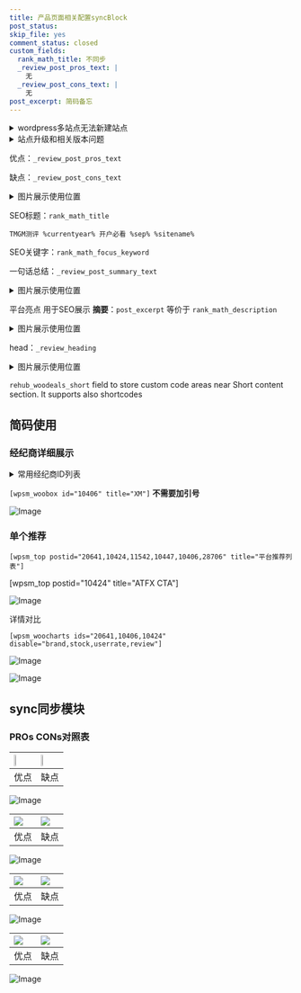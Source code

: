 ```yaml
---
title: 产品页面相关配置syncBlock
post_status: 
skip_file: yes
comment_status: closed
custom_fields:
  rank_math_title: 不同步
  _review_post_pros_text: |
    无
  _review_post_cons_text: |
    无
post_excerpt: 简码备忘
---
```

<details><summary>wordpress多站点无法新建站点</summary>

<li>和报错需要清理cookies一样的原因</li>
<li>wp-config.php里面<code>define( 'SUBDOMAIN_INSTALL', false );//子域名安装</code></li>
<li>新建子站点是用<code>define( 'SUBDOMAIN_INSTALL', true);//子域名安装</code> 完成以后，改成<code>false</code></li>
</details>

<details><summary>站点升级和相关版本问题</summary>

<p>wordpress：5.9.9
woocommerce：7.5.1
出现问题的地方：主题选项里面>><strong>Product layout >>compact style</strong></p>
<p>如何出现没有用过的字段 导致无法保存。先导出配置 然后进行修改，后面再次恢复即可。</p>
<p>出现部分字段无法显示时，需要返回默认布局后，对产品进行保存就好了。</p>
<p></p>
</details>

优点：`_review_post_pros_text`

缺点：`_review_post_cons_text`

<details><summary>图片展示使用位置</summary>

<img src="https://prod-files-secure.s3.us-west-2.amazonaws.com/39ed1227-6d7d-4570-be36-9ccd4a2c4241/f51d3d83-55d4-4bdf-9604-f37ec77ab556/Untitled.png?X-Amz-Algorithm=AWS4-HMAC-SHA256&X-Amz-Content-Sha256=UNSIGNED-PAYLOAD&X-Amz-Credential=ASIAZI2LB4663YTLBW2G%2F20250710%2Fus-west-2%2Fs3%2Faws4_request&X-Amz-Date=20250710T105527Z&X-Amz-Expires=3600&X-Amz-Security-Token=IQoJb3JpZ2luX2VjELL%2F%2F%2F%2F%2F%2F%2F%2F%2F%2FwEaCXVzLXdlc3QtMiJGMEQCIGxvvPrgCdvY4Cy1%2F0RUy5kyJvXJToz%2FN8uGsAeQi%2FT5AiBFDZgynRCdIDDXhdR9rmIqCR6f7%2Fj4lhGdZAih6ZMNUyqIBAi7%2F%2F%2F%2F%2F%2F%2F%2F%2F%2F8BEAAaDDYzNzQyMzE4MzgwNSIM%2BWUuCykwl317L%2B2PKtwDGHhAg2rjisTh6uSEJxP1lZ8V2iH%2BiIIhOOsIzxIheVN4%2Ft8oiorRzkLybdOElqdK2a644rniEUovi6tnfCkYuWRgFhXXT1s1IBYMEMlk%2FcKMGdIwBMWuGMiTIasSkxQxB0aaZOICdKsbyqMj88H3NzFaw76p0naifbpkALhbLyiaSAigy9DnyGjosXcBR9h8Yf7YshlOqknzTXgHGO%2Bd4x4phHodXU4pp9s6xuCTjOMPVu2Nhkz57lpkpdY4l5TF0NauCfg2rtAgn%2Bom9mY%2Fq46SpXB0nDbjmEZKWsE9sO%2BvVH9A32hh2D3DY8m4hBZRTNF4Q39PFwAWmQwfNF66x9CaNSa2UcQT0bCDZUp2UhaMShC5i5ETgGo8OWLPborsTgG%2FBYPvfljZz1oDvj2dnKiEsa2YEoHPGZkwHbsFRrwy35owUqEeh9jjig%2FrUizj2gnbyNlRQgJ8NdAV4yHKz%2Bs3hvXEEnOBFrNoIvUztnwh9l7YramkniqC4YS%2F5%2BxdflZY%2FtYTjUWJ0r94OCMEx9rKe8BmPfnO4J7%2Fs4ThnkPFHAlD6Wi9fgXCHWiWZl2W7sAlHno24c%2FJ54%2Blh16woxLDx7%2FlIUJmIKlXXe9xP9encSCHJA35MivabHMw3o6%2BwwY6pgEJBNcwc88YPJoccGtR8hPrCXbWQePR6XdRBXuhEGT7oCx0v4Efz2qcwhEjt7yN47SAY67Yh1vzBc7I5V30xXRpaNUwcZK00FVHhSC1BtRbrfBAgGjymU32JAnY%2B0ESLGjVtGwJbHCdsZQa0B5ymJqdRKxcF17iuIYkADg4vRKXNFnkCYeyA0ybneC%2BUpoBukKNhNmR116M38DszC5Fe%2Bk1mOv1odxy&X-Amz-Signature=01a155f76c5301c0a7db36c067f5170a0e84cdd2cf801a2f77f63c11b425049f&X-Amz-SignedHeaders=host&x-amz-checksum-mode=ENABLED&x-id=GetObject" alt="Image">
</details>

SEO标题：`rank_math_title`

`TMGM测评 %currentyear% 开户必看 %sep% %sitename%`

SEO关键字：`rank_math_focus_keyword`

一句话总结：`_review_post_summary_text`

<details><summary>图片展示使用位置</summary>

<img src="https://prod-files-secure.s3.us-west-2.amazonaws.com/39ed1227-6d7d-4570-be36-9ccd4a2c4241/4b96a922-296c-4f4e-8630-d1c870cbce01/Untitled.png?X-Amz-Algorithm=AWS4-HMAC-SHA256&X-Amz-Content-Sha256=UNSIGNED-PAYLOAD&X-Amz-Credential=ASIAZI2LB466YBI6XCSO%2F20250710%2Fus-west-2%2Fs3%2Faws4_request&X-Amz-Date=20250710T105527Z&X-Amz-Expires=3600&X-Amz-Security-Token=IQoJb3JpZ2luX2VjELL%2F%2F%2F%2F%2F%2F%2F%2F%2F%2FwEaCXVzLXdlc3QtMiJHMEUCIH4AM%2Bbt8jmWTMso6QKP2KecHcEMmyUmeu1YLjftbAKhAiEAwBRhYiAgelmM6djjZoYonGhGl585dNDQAZBzYqwfxFIqiAQIu%2F%2F%2F%2F%2F%2F%2F%2F%2F%2F%2FARAAGgw2Mzc0MjMxODM4MDUiDLa9xR%2BPCdn%2FlNea1ircA4cda3eviWzj%2FYlLhENW0rPObn1b2oKFWeKkkfbMIAOuXIXqu5j57GGDDOYZZJ%2FoRx0eO%2Bi1UtYFRvcNYIUh5u7SoVoGNgr1o7kxs9aVv2lA2bFQHaS%2BwWgC5frptKIrC1r7HHXKtOmYKkR%2F8CbfjIXQ%2B4bc147Lr7yI3IoJBy9dc2dWD2s7w9ZZed504DqjQehORl4iHnKQKw%2BmcglVs1yKDRnyvQJ9Y3pNmNnCpLzgZF2eu1xcK7PMlAtQulyHZyb9ZW8rDPBtrbclWJScX7GOZJphABZk6wogDdoeVIjHkJcpHuULWyKdB6sA1XpwSxujjuGM%2BKkgIvVtFhBEcTeYcayikF196vrZQ6MMqP4XAJ3MsB8VKUVB2oIWMKZ0FDVxJWK3jiBISHQTI1Zs5amx70X0jhIp4g6DfECG2wekYis37BUATGW4Kqb1cOgl2uGRV%2FpdvCWs0OTQ%2B0OzcMdBtavwuFRv4A4S%2BVix%2BT5oRM0100qO5fwPwF1cILwJKOJVUeVzFo%2BhqzkBtJ%2BLo8z%2BE4DuYXc4lUUQ1qB8Lna6BGqOWgZ8Ol84weDxRAND%2BNcoAhNfa8iDR3jEzd2FzsbGn5WQlY5Nl7XcH0bmxsSe6CzypCxriUpBFgvLMJaPvsMGOqUBI%2B9fQozUmWHMqFSVsFlq0RIN1k48FVmzOqDw0wpMsY1v19qMN7JE5PKWQduJTI2oJs0vO9ISg7zgdlADJQk0%2FB8B5dtx2UZAPoygPjBwx5yga7oKVH7dHfEfIyDq6NTDzWj19BHfW5oPQBym%2FvJ1esPODvberySzN3%2BnRXfy9%2BmIU48dMzK6eUuVrBZR1bAo7XxoOO06XXyJ%2FJumL%2FnP7KogJj7v&X-Amz-Signature=c5ad06b77e52b4ac1679bcce91e0867017118b8e4563b8150fa67bb7de000da5&X-Amz-SignedHeaders=host&x-amz-checksum-mode=ENABLED&x-id=GetObject" alt="Image">
</details>

平台亮点 用于SEO展示 **摘要**：`post_excerpt`  等价于 `rank_math_description`

<details><summary>图片展示使用位置</summary>

<img src="https://prod-files-secure.s3.us-west-2.amazonaws.com/39ed1227-6d7d-4570-be36-9ccd4a2c4241/1ee11f63-b60a-4dfe-a7a7-d58ff23b5d88/Untitled.png?X-Amz-Algorithm=AWS4-HMAC-SHA256&X-Amz-Content-Sha256=UNSIGNED-PAYLOAD&X-Amz-Credential=ASIAZI2LB466RAZTMSH6%2F20250710%2Fus-west-2%2Fs3%2Faws4_request&X-Amz-Date=20250710T105527Z&X-Amz-Expires=3600&X-Amz-Security-Token=IQoJb3JpZ2luX2VjELL%2F%2F%2F%2F%2F%2F%2F%2F%2F%2FwEaCXVzLXdlc3QtMiJHMEUCIHjWIB7hcTDCV%2BBLMFZQqXb2NYZX2zUKYTpJGhMD8hScAiEA279v%2BlKFY4d49RdD402RRkQYjKC1klNXpY0JKIDcP5cqiAQIu%2F%2F%2F%2F%2F%2F%2F%2F%2F%2F%2FARAAGgw2Mzc0MjMxODM4MDUiDHvqMAvBs%2FNn2s0CvSrcA57sl8mwvZ%2B2CV3bMuYsyo6ajy4%2F9%2BWRhdipkZSMjFo6GahP%2F5PlOl2rU9unyXLxJw6drNhmKwbzhvZi610SBnV6Lswc5h7Kj9KkpnXopPbQkftmnTornaIr9Zliln3luu6JzFaz0th78PU7jJBZzH5oUokH1CRn4WtZUtKIIIVwoMKFmjX0ej7imZcNI3ElnSk87xomniSyzTZ2qrPZ7JuGCoBA%2FgyW7wV6SfFtCJztkjnQ2g1jvgB9KL5bsZpVXKMB456XF%2FgC%2F914I%2B%2FkXofADYDStdBtQ5MO3fp0O6mbdmTjFYKJBJoYdPnyph6%2Fl%2BVuluY49eE17kLzLBlYSDcfLV8Cjx9ERhlt4nImW4JcS9NsugleYE15xtc3M1aJDPJpnFSmtLCRndyRUbbvl%2Bhhvf3WUcLINDPGWyOjmlBAGMuPZOjTFMI%2FUYzYI2%2BXt6OyGyKxWjqLRTEqcOkHQFY5N4f082GfQeTQJOQZLvShudEh0ABoLrPIqSJvST6PeDcF9yieXc79BpaIKT3TqTTkAIi3aT%2B9rt3TrWMl3cnWxsqKmenEdJOmcM2oOQBwAr2qIc7XF%2F9Nj5XkEjhmVQYHIJY25lOrPQKsABqF6zt%2FKR59xeAR%2FvrEzavRMJOPvsMGOqUBZ5kiMd8LOiYV0BbteeeDUJJtp9YnMrWDfTvT0Nkr8INnL9smQfDGwfpwOFM3R2LOcyNPg38y1D3gpXoWU2NoQ24u5oGCS%2Fnymeos9c4iah8ewweWxEceaJRSIYx%2FejgmK%2BZKF%2FvdlNB9KXolZCGfCoMMFKC2Va9b4zagMfAoUyZReGb8GmFdRGrmGH6026glt0%2BCuv9w44iJ1GTPWfVuSVPJQAzh&X-Amz-Signature=1cf89472e31767ccb14264121d992d404ba7fe93b7fb325f9e0eb9ec1fa22775&X-Amz-SignedHeaders=host&x-amz-checksum-mode=ENABLED&x-id=GetObject" alt="Image">
<img src="https://prod-files-secure.s3.us-west-2.amazonaws.com/39ed1227-6d7d-4570-be36-9ccd4a2c4241/ad4118b5-78d8-4fbe-801e-3b29b5d99c01/Untitled.png?X-Amz-Algorithm=AWS4-HMAC-SHA256&X-Amz-Content-Sha256=UNSIGNED-PAYLOAD&X-Amz-Credential=ASIAZI2LB466RAZTMSH6%2F20250710%2Fus-west-2%2Fs3%2Faws4_request&X-Amz-Date=20250710T105527Z&X-Amz-Expires=3600&X-Amz-Security-Token=IQoJb3JpZ2luX2VjELL%2F%2F%2F%2F%2F%2F%2F%2F%2F%2FwEaCXVzLXdlc3QtMiJHMEUCIHjWIB7hcTDCV%2BBLMFZQqXb2NYZX2zUKYTpJGhMD8hScAiEA279v%2BlKFY4d49RdD402RRkQYjKC1klNXpY0JKIDcP5cqiAQIu%2F%2F%2F%2F%2F%2F%2F%2F%2F%2F%2FARAAGgw2Mzc0MjMxODM4MDUiDHvqMAvBs%2FNn2s0CvSrcA57sl8mwvZ%2B2CV3bMuYsyo6ajy4%2F9%2BWRhdipkZSMjFo6GahP%2F5PlOl2rU9unyXLxJw6drNhmKwbzhvZi610SBnV6Lswc5h7Kj9KkpnXopPbQkftmnTornaIr9Zliln3luu6JzFaz0th78PU7jJBZzH5oUokH1CRn4WtZUtKIIIVwoMKFmjX0ej7imZcNI3ElnSk87xomniSyzTZ2qrPZ7JuGCoBA%2FgyW7wV6SfFtCJztkjnQ2g1jvgB9KL5bsZpVXKMB456XF%2FgC%2F914I%2B%2FkXofADYDStdBtQ5MO3fp0O6mbdmTjFYKJBJoYdPnyph6%2Fl%2BVuluY49eE17kLzLBlYSDcfLV8Cjx9ERhlt4nImW4JcS9NsugleYE15xtc3M1aJDPJpnFSmtLCRndyRUbbvl%2Bhhvf3WUcLINDPGWyOjmlBAGMuPZOjTFMI%2FUYzYI2%2BXt6OyGyKxWjqLRTEqcOkHQFY5N4f082GfQeTQJOQZLvShudEh0ABoLrPIqSJvST6PeDcF9yieXc79BpaIKT3TqTTkAIi3aT%2B9rt3TrWMl3cnWxsqKmenEdJOmcM2oOQBwAr2qIc7XF%2F9Nj5XkEjhmVQYHIJY25lOrPQKsABqF6zt%2FKR59xeAR%2FvrEzavRMJOPvsMGOqUBZ5kiMd8LOiYV0BbteeeDUJJtp9YnMrWDfTvT0Nkr8INnL9smQfDGwfpwOFM3R2LOcyNPg38y1D3gpXoWU2NoQ24u5oGCS%2Fnymeos9c4iah8ewweWxEceaJRSIYx%2FejgmK%2BZKF%2FvdlNB9KXolZCGfCoMMFKC2Va9b4zagMfAoUyZReGb8GmFdRGrmGH6026glt0%2BCuv9w44iJ1GTPWfVuSVPJQAzh&X-Amz-Signature=21e094852abbe10dd438d88fc1607496ad36733c8fee832d31f7f5db03a91c87&X-Amz-SignedHeaders=host&x-amz-checksum-mode=ENABLED&x-id=GetObject" alt="Image">
<img src="https://prod-files-secure.s3.us-west-2.amazonaws.com/39ed1227-6d7d-4570-be36-9ccd4a2c4241/a38cf7c9-a79c-4b64-9e94-13589fe0758b/Untitled.png?X-Amz-Algorithm=AWS4-HMAC-SHA256&X-Amz-Content-Sha256=UNSIGNED-PAYLOAD&X-Amz-Credential=ASIAZI2LB466RAZTMSH6%2F20250710%2Fus-west-2%2Fs3%2Faws4_request&X-Amz-Date=20250710T105527Z&X-Amz-Expires=3600&X-Amz-Security-Token=IQoJb3JpZ2luX2VjELL%2F%2F%2F%2F%2F%2F%2F%2F%2F%2FwEaCXVzLXdlc3QtMiJHMEUCIHjWIB7hcTDCV%2BBLMFZQqXb2NYZX2zUKYTpJGhMD8hScAiEA279v%2BlKFY4d49RdD402RRkQYjKC1klNXpY0JKIDcP5cqiAQIu%2F%2F%2F%2F%2F%2F%2F%2F%2F%2F%2FARAAGgw2Mzc0MjMxODM4MDUiDHvqMAvBs%2FNn2s0CvSrcA57sl8mwvZ%2B2CV3bMuYsyo6ajy4%2F9%2BWRhdipkZSMjFo6GahP%2F5PlOl2rU9unyXLxJw6drNhmKwbzhvZi610SBnV6Lswc5h7Kj9KkpnXopPbQkftmnTornaIr9Zliln3luu6JzFaz0th78PU7jJBZzH5oUokH1CRn4WtZUtKIIIVwoMKFmjX0ej7imZcNI3ElnSk87xomniSyzTZ2qrPZ7JuGCoBA%2FgyW7wV6SfFtCJztkjnQ2g1jvgB9KL5bsZpVXKMB456XF%2FgC%2F914I%2B%2FkXofADYDStdBtQ5MO3fp0O6mbdmTjFYKJBJoYdPnyph6%2Fl%2BVuluY49eE17kLzLBlYSDcfLV8Cjx9ERhlt4nImW4JcS9NsugleYE15xtc3M1aJDPJpnFSmtLCRndyRUbbvl%2Bhhvf3WUcLINDPGWyOjmlBAGMuPZOjTFMI%2FUYzYI2%2BXt6OyGyKxWjqLRTEqcOkHQFY5N4f082GfQeTQJOQZLvShudEh0ABoLrPIqSJvST6PeDcF9yieXc79BpaIKT3TqTTkAIi3aT%2B9rt3TrWMl3cnWxsqKmenEdJOmcM2oOQBwAr2qIc7XF%2F9Nj5XkEjhmVQYHIJY25lOrPQKsABqF6zt%2FKR59xeAR%2FvrEzavRMJOPvsMGOqUBZ5kiMd8LOiYV0BbteeeDUJJtp9YnMrWDfTvT0Nkr8INnL9smQfDGwfpwOFM3R2LOcyNPg38y1D3gpXoWU2NoQ24u5oGCS%2Fnymeos9c4iah8ewweWxEceaJRSIYx%2FejgmK%2BZKF%2FvdlNB9KXolZCGfCoMMFKC2Va9b4zagMfAoUyZReGb8GmFdRGrmGH6026glt0%2BCuv9w44iJ1GTPWfVuSVPJQAzh&X-Amz-Signature=3aba724ce8aea00c64fde5f192ce2283a289efb805cfe1c8f9ba2e9d3f1c3a11&X-Amz-SignedHeaders=host&x-amz-checksum-mode=ENABLED&x-id=GetObject" alt="Image">
<img src="https://prod-files-secure.s3.us-west-2.amazonaws.com/39ed1227-6d7d-4570-be36-9ccd4a2c4241/7da6fc1e-d2ac-42ae-8c75-cb5749aa18f6/Untitled.png?X-Amz-Algorithm=AWS4-HMAC-SHA256&X-Amz-Content-Sha256=UNSIGNED-PAYLOAD&X-Amz-Credential=ASIAZI2LB466RAZTMSH6%2F20250710%2Fus-west-2%2Fs3%2Faws4_request&X-Amz-Date=20250710T105527Z&X-Amz-Expires=3600&X-Amz-Security-Token=IQoJb3JpZ2luX2VjELL%2F%2F%2F%2F%2F%2F%2F%2F%2F%2FwEaCXVzLXdlc3QtMiJHMEUCIHjWIB7hcTDCV%2BBLMFZQqXb2NYZX2zUKYTpJGhMD8hScAiEA279v%2BlKFY4d49RdD402RRkQYjKC1klNXpY0JKIDcP5cqiAQIu%2F%2F%2F%2F%2F%2F%2F%2F%2F%2F%2FARAAGgw2Mzc0MjMxODM4MDUiDHvqMAvBs%2FNn2s0CvSrcA57sl8mwvZ%2B2CV3bMuYsyo6ajy4%2F9%2BWRhdipkZSMjFo6GahP%2F5PlOl2rU9unyXLxJw6drNhmKwbzhvZi610SBnV6Lswc5h7Kj9KkpnXopPbQkftmnTornaIr9Zliln3luu6JzFaz0th78PU7jJBZzH5oUokH1CRn4WtZUtKIIIVwoMKFmjX0ej7imZcNI3ElnSk87xomniSyzTZ2qrPZ7JuGCoBA%2FgyW7wV6SfFtCJztkjnQ2g1jvgB9KL5bsZpVXKMB456XF%2FgC%2F914I%2B%2FkXofADYDStdBtQ5MO3fp0O6mbdmTjFYKJBJoYdPnyph6%2Fl%2BVuluY49eE17kLzLBlYSDcfLV8Cjx9ERhlt4nImW4JcS9NsugleYE15xtc3M1aJDPJpnFSmtLCRndyRUbbvl%2Bhhvf3WUcLINDPGWyOjmlBAGMuPZOjTFMI%2FUYzYI2%2BXt6OyGyKxWjqLRTEqcOkHQFY5N4f082GfQeTQJOQZLvShudEh0ABoLrPIqSJvST6PeDcF9yieXc79BpaIKT3TqTTkAIi3aT%2B9rt3TrWMl3cnWxsqKmenEdJOmcM2oOQBwAr2qIc7XF%2F9Nj5XkEjhmVQYHIJY25lOrPQKsABqF6zt%2FKR59xeAR%2FvrEzavRMJOPvsMGOqUBZ5kiMd8LOiYV0BbteeeDUJJtp9YnMrWDfTvT0Nkr8INnL9smQfDGwfpwOFM3R2LOcyNPg38y1D3gpXoWU2NoQ24u5oGCS%2Fnymeos9c4iah8ewweWxEceaJRSIYx%2FejgmK%2BZKF%2FvdlNB9KXolZCGfCoMMFKC2Va9b4zagMfAoUyZReGb8GmFdRGrmGH6026glt0%2BCuv9w44iJ1GTPWfVuSVPJQAzh&X-Amz-Signature=5a5f2a7deb8ed373eeeda512c098279ca2747dbcaa03f13f144d93f9832ba4ec&X-Amz-SignedHeaders=host&x-amz-checksum-mode=ENABLED&x-id=GetObject" alt="Image">
<img src="https://prod-files-secure.s3.us-west-2.amazonaws.com/39ed1227-6d7d-4570-be36-9ccd4a2c4241/7e97f40a-eaee-47f5-b2f9-475f96808fa7/Untitled.png?X-Amz-Algorithm=AWS4-HMAC-SHA256&X-Amz-Content-Sha256=UNSIGNED-PAYLOAD&X-Amz-Credential=ASIAZI2LB466RAZTMSH6%2F20250710%2Fus-west-2%2Fs3%2Faws4_request&X-Amz-Date=20250710T105527Z&X-Amz-Expires=3600&X-Amz-Security-Token=IQoJb3JpZ2luX2VjELL%2F%2F%2F%2F%2F%2F%2F%2F%2F%2FwEaCXVzLXdlc3QtMiJHMEUCIHjWIB7hcTDCV%2BBLMFZQqXb2NYZX2zUKYTpJGhMD8hScAiEA279v%2BlKFY4d49RdD402RRkQYjKC1klNXpY0JKIDcP5cqiAQIu%2F%2F%2F%2F%2F%2F%2F%2F%2F%2F%2FARAAGgw2Mzc0MjMxODM4MDUiDHvqMAvBs%2FNn2s0CvSrcA57sl8mwvZ%2B2CV3bMuYsyo6ajy4%2F9%2BWRhdipkZSMjFo6GahP%2F5PlOl2rU9unyXLxJw6drNhmKwbzhvZi610SBnV6Lswc5h7Kj9KkpnXopPbQkftmnTornaIr9Zliln3luu6JzFaz0th78PU7jJBZzH5oUokH1CRn4WtZUtKIIIVwoMKFmjX0ej7imZcNI3ElnSk87xomniSyzTZ2qrPZ7JuGCoBA%2FgyW7wV6SfFtCJztkjnQ2g1jvgB9KL5bsZpVXKMB456XF%2FgC%2F914I%2B%2FkXofADYDStdBtQ5MO3fp0O6mbdmTjFYKJBJoYdPnyph6%2Fl%2BVuluY49eE17kLzLBlYSDcfLV8Cjx9ERhlt4nImW4JcS9NsugleYE15xtc3M1aJDPJpnFSmtLCRndyRUbbvl%2Bhhvf3WUcLINDPGWyOjmlBAGMuPZOjTFMI%2FUYzYI2%2BXt6OyGyKxWjqLRTEqcOkHQFY5N4f082GfQeTQJOQZLvShudEh0ABoLrPIqSJvST6PeDcF9yieXc79BpaIKT3TqTTkAIi3aT%2B9rt3TrWMl3cnWxsqKmenEdJOmcM2oOQBwAr2qIc7XF%2F9Nj5XkEjhmVQYHIJY25lOrPQKsABqF6zt%2FKR59xeAR%2FvrEzavRMJOPvsMGOqUBZ5kiMd8LOiYV0BbteeeDUJJtp9YnMrWDfTvT0Nkr8INnL9smQfDGwfpwOFM3R2LOcyNPg38y1D3gpXoWU2NoQ24u5oGCS%2Fnymeos9c4iah8ewweWxEceaJRSIYx%2FejgmK%2BZKF%2FvdlNB9KXolZCGfCoMMFKC2Va9b4zagMfAoUyZReGb8GmFdRGrmGH6026glt0%2BCuv9w44iJ1GTPWfVuSVPJQAzh&X-Amz-Signature=da6cc4c7cf8c04c59f236674d4545abfb76519ea42edf5ce55b0086a80af3996&X-Amz-SignedHeaders=host&x-amz-checksum-mode=ENABLED&x-id=GetObject" alt="Image">
</details>

head：`_review_heading`

<details><summary>图片展示使用位置</summary>

<img src="https://prod-files-secure.s3.us-west-2.amazonaws.com/39ed1227-6d7d-4570-be36-9ccd4a2c4241/3a4650ad-9887-415c-889a-edd51fa54f27/Untitled.png?X-Amz-Algorithm=AWS4-HMAC-SHA256&X-Amz-Content-Sha256=UNSIGNED-PAYLOAD&X-Amz-Credential=ASIAZI2LB466TJUHYOQB%2F20250710%2Fus-west-2%2Fs3%2Faws4_request&X-Amz-Date=20250710T105527Z&X-Amz-Expires=3600&X-Amz-Security-Token=IQoJb3JpZ2luX2VjELL%2F%2F%2F%2F%2F%2F%2F%2F%2F%2FwEaCXVzLXdlc3QtMiJIMEYCIQD%2Fu6eG3H%2FSQ6lM7Lrh6UNKCa%2FbcEo98iat4sfjcSFVpAIhAOmNT7t90JKFyKhpoJ66lNzfBSzBs0Xu3xsFW0BjrUc2KogECLv%2F%2F%2F%2F%2F%2F%2F%2F%2F%2FwEQABoMNjM3NDIzMTgzODA1IgxeGJzMosqaQibrojEq3AP7iawTkZBpO7LULMVEPvOR2C6wvTO4ZAPoO49gfLM4%2FRTv3GtNifh0fNGKsMKgI9zC2TrLsLZ7E3puEYzkHi5%2BBUU6EH7zHHc%2BH8UZds%2FfvXNko03MEqRA9Z1Q%2FejR83KdHZOl60VzapiHDULgECfZ%2FKt9KaNYIfoCFCnyuK4qIRXHAqW7UGDYED1BPjhSWonQwoJQ%2Bv1ITGeK8Bc0FjY1GRixU90Yum8iIaK5SfEhwiV5G7K1ITdOHxUfl7XwNDS9HfpKb6IVwR9z2Yu5WajZ4tM7CqPCC8cCfE8aI4Co4OkSMcLlxtVD5UQN9QTU00rkNjERHCcR3n0B%2FhAxvtWjFQYgleWuTFbC%2FPJKnzxLnIwsyZ55sj0ZkxVSVM6JkKtfah3RdD1MVDa9bgI%2BtheLkZj%2FX2HRJA5%2BqMiwYoedJxUU8b0eRF8Woz5AaZEHAXhQgkLkQmvu3LkIfuS4bwZ9prcJbfRI8DNke013rHnE%2F8h5JOL1riYFp3zsSIWGArag8owF61vvAMDZ2NeuiiPIpmRFULxLv0mkaIR4ssSxR2q3faqXxbnmkIcElIJyWnpoVBYQl7RbH9xwBvs5ZoE6je99u7I1ulA7GzLLwXNZA0azkQHyZN330%2FhA%2FDD7j77DBjqkATkETtzFCPgBCVwKVkKVN2ZeQ72jkC89tsLFwUHKKyKVW4qPXE%2FkcLFmbT0VCft8hUk7wGu1ZnP7AxIiMR5IbSC1d%2BGyzpTVWHXgi8knrDwqeGk%2BdFK3t%2F7Zr7EgTbfKy9K0GXT8mkOS%2BeG7rcUpgyjIXobeRLXkIgBh8TZdJ9pKdRHg0Doz2igMTIIamcrUsowp6b%2FPiilvgdmbjUjFrPt2EFcU&X-Amz-Signature=9ef3d308dde2cd48886208f670cf8772d9d1d4ce3997e3872858ba81d9d5742d&X-Amz-SignedHeaders=host&x-amz-checksum-mode=ENABLED&x-id=GetObject" alt="Image">
</details>

`rehub_woodeals_short`	field to store custom code areas near Short content section. It supports also shortcodes



## 简码使用

### 经纪商详细展示

<details><summary>常用经纪商ID列表</summary>

<pre><code class="php">嘉盛 ===> 20641  [wpsm_woobox id="20641" title="嘉盛"]
易信easymarkets ===> 11542  [wpsm_woobox id="11542" title="易信easymarkets"]
ATFX外汇 ===> 10424  [wpsm_woobox id="10424" title="ATFX"]
XM ===> 10406  [wpsm_woobox id="10406" title="XM"]
TMGM ===> 29622  [wpsm_woobox id="29622" title="TMGM"]
HYCM ===> 10447  [wpsm_woobox id="10447" title="HYCM"]
fpmarkets澳福外汇 ===> 20639  [wpsm_woobox id="20639" title="fpmarkets澳福外汇"]</code></pre>
</details>

`[wpsm_woobox id="10406" title="XM"]` **不需要加引号**

![Image](https://prod-files-secure.s3.us-west-2.amazonaws.com/39ed1227-6d7d-4570-be36-9ccd4a2c4241/4f898f9d-0fa7-4e43-acd3-ac6bc7be575a/Untitled.png?X-Amz-Algorithm=AWS4-HMAC-SHA256&X-Amz-Content-Sha256=UNSIGNED-PAYLOAD&X-Amz-Credential=ASIAZI2LB466XR25Z22C%2F20250710%2Fus-west-2%2Fs3%2Faws4_request&X-Amz-Date=20250710T105523Z&X-Amz-Expires=3600&X-Amz-Security-Token=IQoJb3JpZ2luX2VjELP%2F%2F%2F%2F%2F%2F%2F%2F%2F%2FwEaCXVzLXdlc3QtMiJHMEUCIC5ht%2BFByYHbzh%2BrfZiWcZPR4EmKB0exy7Au3mRNIo1TAiEA8sEZPnevnedzzpyQYNeeRC6g7jpVS5yIBK8ZEAslMCAqiAQIvP%2F%2F%2F%2F%2F%2F%2F%2F%2F%2FARAAGgw2Mzc0MjMxODM4MDUiDNg2LJIAdf2slv7ZJircA5tRbdDo%2FqgeAnMFwallWD6IzpYUnV1DoOJ23eSljMwyyUg%2Bog4aE7CQFo9zS9KoHRT%2FwdAgSjVRpgQWfkni1uupVlP7OZfbs6Gf7Lpc0eGg7tqOiSMAINx%2BjVRKFZALI4qF8NlVi2jp%2BjFHfYZUMylfxERW5R7oJ6j0%2BGtsTnBWCOPDGGUYX4pgWt6eVScug%2B6FYXAnpkiRNKZ2G7%2FELvMcLlP2DFlkQD9III8qgaziSLpR4Dgns0ZyjlhpVm4t0gZVXk0SpdVqzUIRD1AXF%2BtCiGYMyN613mE6hbLT8wud4V%2FCmDI%2BE2OiDnYo0DagRuXv4%2Bj1aGrtC3MG2XO9GYbh5BFxcl%2FAeVRFlRxy%2FozTXMnIkeTGs3DlVhCvbzS9ZGWzN4xFuJ1%2BZ5V6eIARBfCJkwwitZj%2Fvh0%2Bm0hzoN2gAwtoZ0MdTB646ZgSlmHFZDqMhqrFCxVUD1%2FD4fSQ8BLcjKqY%2FpvkPs6rW1o7Vf9d0zP6kYhZuEGOuKiH2mxSd83aeH9ZxbV43VgAStc3m0CpWz1qbCDnSm55hGXLPj4zw%2Bsb3oT0gQgQ5ab9ouO%2Bxa02MI3o5J%2FrwfrbB50ytDeKJ0DFU87lcm3AATGCgt0oiuLbGnFXsmXoiNC%2BMPO3vsMGOqUBKUU4yiRNfE8q5SCB2dBj1NpGLwhuvacbP4KzJ4HnmN5yGtSE5gsMod1ONo9WTCnhGledsdZ%2BSfUIhj%2F7PYwUefTDMMEIQrYzpjqT67THiQW9FifxlY%2BQ8YemPE6Rj3ltcle90l5N8hwDA%2BrVT8ljfQAOhsL3p4W5iPBH%2BvqZ5P1aq83ENaLlGuMqYAi3PFRqosUbw4wOxGFhU%2BVAYG52b4yKd9ks&X-Amz-Signature=bb1a343332b85b1addffe7d00f7654e24c92bedf35e755fa02c446730e83967b&X-Amz-SignedHeaders=host&x-amz-checksum-mode=ENABLED&x-id=GetObject)

### 单个推荐
`[wpsm_top postid="20641,10424,11542,10447,10406,28706" title="平台推荐列表"]`

[wpsm_top postid="10424" title="ATFX CTA"]

![Image](https://prod-files-secure.s3.us-west-2.amazonaws.com/39ed1227-6d7d-4570-be36-9ccd4a2c4241/5ac620dc-51a8-48b6-b55d-91f47299193c/Untitled.png?X-Amz-Algorithm=AWS4-HMAC-SHA256&X-Amz-Content-Sha256=UNSIGNED-PAYLOAD&X-Amz-Credential=ASIAZI2LB466XR25Z22C%2F20250710%2Fus-west-2%2Fs3%2Faws4_request&X-Amz-Date=20250710T105523Z&X-Amz-Expires=3600&X-Amz-Security-Token=IQoJb3JpZ2luX2VjELP%2F%2F%2F%2F%2F%2F%2F%2F%2F%2FwEaCXVzLXdlc3QtMiJHMEUCIC5ht%2BFByYHbzh%2BrfZiWcZPR4EmKB0exy7Au3mRNIo1TAiEA8sEZPnevnedzzpyQYNeeRC6g7jpVS5yIBK8ZEAslMCAqiAQIvP%2F%2F%2F%2F%2F%2F%2F%2F%2F%2FARAAGgw2Mzc0MjMxODM4MDUiDNg2LJIAdf2slv7ZJircA5tRbdDo%2FqgeAnMFwallWD6IzpYUnV1DoOJ23eSljMwyyUg%2Bog4aE7CQFo9zS9KoHRT%2FwdAgSjVRpgQWfkni1uupVlP7OZfbs6Gf7Lpc0eGg7tqOiSMAINx%2BjVRKFZALI4qF8NlVi2jp%2BjFHfYZUMylfxERW5R7oJ6j0%2BGtsTnBWCOPDGGUYX4pgWt6eVScug%2B6FYXAnpkiRNKZ2G7%2FELvMcLlP2DFlkQD9III8qgaziSLpR4Dgns0ZyjlhpVm4t0gZVXk0SpdVqzUIRD1AXF%2BtCiGYMyN613mE6hbLT8wud4V%2FCmDI%2BE2OiDnYo0DagRuXv4%2Bj1aGrtC3MG2XO9GYbh5BFxcl%2FAeVRFlRxy%2FozTXMnIkeTGs3DlVhCvbzS9ZGWzN4xFuJ1%2BZ5V6eIARBfCJkwwitZj%2Fvh0%2Bm0hzoN2gAwtoZ0MdTB646ZgSlmHFZDqMhqrFCxVUD1%2FD4fSQ8BLcjKqY%2FpvkPs6rW1o7Vf9d0zP6kYhZuEGOuKiH2mxSd83aeH9ZxbV43VgAStc3m0CpWz1qbCDnSm55hGXLPj4zw%2Bsb3oT0gQgQ5ab9ouO%2Bxa02MI3o5J%2FrwfrbB50ytDeKJ0DFU87lcm3AATGCgt0oiuLbGnFXsmXoiNC%2BMPO3vsMGOqUBKUU4yiRNfE8q5SCB2dBj1NpGLwhuvacbP4KzJ4HnmN5yGtSE5gsMod1ONo9WTCnhGledsdZ%2BSfUIhj%2F7PYwUefTDMMEIQrYzpjqT67THiQW9FifxlY%2BQ8YemPE6Rj3ltcle90l5N8hwDA%2BrVT8ljfQAOhsL3p4W5iPBH%2BvqZ5P1aq83ENaLlGuMqYAi3PFRqosUbw4wOxGFhU%2BVAYG52b4yKd9ks&X-Amz-Signature=1474b33342c1a9c7e668249316f8b9622313620be8d1306f584b95e48577b700&X-Amz-SignedHeaders=host&x-amz-checksum-mode=ENABLED&x-id=GetObject)

详情对比

`[wpsm_woocharts ids="20641,10406,10424" disable="brand,stock,userrate,review"]`

![Image](https://prod-files-secure.s3.us-west-2.amazonaws.com/39ed1227-6d7d-4570-be36-9ccd4a2c4241/bf3ba45f-b9f3-4295-8aef-b4a495fd25f4/Untitled.png?X-Amz-Algorithm=AWS4-HMAC-SHA256&X-Amz-Content-Sha256=UNSIGNED-PAYLOAD&X-Amz-Credential=ASIAZI2LB466XR25Z22C%2F20250710%2Fus-west-2%2Fs3%2Faws4_request&X-Amz-Date=20250710T105523Z&X-Amz-Expires=3600&X-Amz-Security-Token=IQoJb3JpZ2luX2VjELP%2F%2F%2F%2F%2F%2F%2F%2F%2F%2FwEaCXVzLXdlc3QtMiJHMEUCIC5ht%2BFByYHbzh%2BrfZiWcZPR4EmKB0exy7Au3mRNIo1TAiEA8sEZPnevnedzzpyQYNeeRC6g7jpVS5yIBK8ZEAslMCAqiAQIvP%2F%2F%2F%2F%2F%2F%2F%2F%2F%2FARAAGgw2Mzc0MjMxODM4MDUiDNg2LJIAdf2slv7ZJircA5tRbdDo%2FqgeAnMFwallWD6IzpYUnV1DoOJ23eSljMwyyUg%2Bog4aE7CQFo9zS9KoHRT%2FwdAgSjVRpgQWfkni1uupVlP7OZfbs6Gf7Lpc0eGg7tqOiSMAINx%2BjVRKFZALI4qF8NlVi2jp%2BjFHfYZUMylfxERW5R7oJ6j0%2BGtsTnBWCOPDGGUYX4pgWt6eVScug%2B6FYXAnpkiRNKZ2G7%2FELvMcLlP2DFlkQD9III8qgaziSLpR4Dgns0ZyjlhpVm4t0gZVXk0SpdVqzUIRD1AXF%2BtCiGYMyN613mE6hbLT8wud4V%2FCmDI%2BE2OiDnYo0DagRuXv4%2Bj1aGrtC3MG2XO9GYbh5BFxcl%2FAeVRFlRxy%2FozTXMnIkeTGs3DlVhCvbzS9ZGWzN4xFuJ1%2BZ5V6eIARBfCJkwwitZj%2Fvh0%2Bm0hzoN2gAwtoZ0MdTB646ZgSlmHFZDqMhqrFCxVUD1%2FD4fSQ8BLcjKqY%2FpvkPs6rW1o7Vf9d0zP6kYhZuEGOuKiH2mxSd83aeH9ZxbV43VgAStc3m0CpWz1qbCDnSm55hGXLPj4zw%2Bsb3oT0gQgQ5ab9ouO%2Bxa02MI3o5J%2FrwfrbB50ytDeKJ0DFU87lcm3AATGCgt0oiuLbGnFXsmXoiNC%2BMPO3vsMGOqUBKUU4yiRNfE8q5SCB2dBj1NpGLwhuvacbP4KzJ4HnmN5yGtSE5gsMod1ONo9WTCnhGledsdZ%2BSfUIhj%2F7PYwUefTDMMEIQrYzpjqT67THiQW9FifxlY%2BQ8YemPE6Rj3ltcle90l5N8hwDA%2BrVT8ljfQAOhsL3p4W5iPBH%2BvqZ5P1aq83ENaLlGuMqYAi3PFRqosUbw4wOxGFhU%2BVAYG52b4yKd9ks&X-Amz-Signature=24b8bf939c006f02d5d355d1137b15ca806999dadcf00bf81dbf044409f07da9&X-Amz-SignedHeaders=host&x-amz-checksum-mode=ENABLED&x-id=GetObject)

![Image](https://prod-files-secure.s3.us-west-2.amazonaws.com/39ed1227-6d7d-4570-be36-9ccd4a2c4241/30bc56ef-f383-4b48-9768-2ebc9e436ec0/Untitled.png?X-Amz-Algorithm=AWS4-HMAC-SHA256&X-Amz-Content-Sha256=UNSIGNED-PAYLOAD&X-Amz-Credential=ASIAZI2LB466XR25Z22C%2F20250710%2Fus-west-2%2Fs3%2Faws4_request&X-Amz-Date=20250710T105523Z&X-Amz-Expires=3600&X-Amz-Security-Token=IQoJb3JpZ2luX2VjELP%2F%2F%2F%2F%2F%2F%2F%2F%2F%2FwEaCXVzLXdlc3QtMiJHMEUCIC5ht%2BFByYHbzh%2BrfZiWcZPR4EmKB0exy7Au3mRNIo1TAiEA8sEZPnevnedzzpyQYNeeRC6g7jpVS5yIBK8ZEAslMCAqiAQIvP%2F%2F%2F%2F%2F%2F%2F%2F%2F%2FARAAGgw2Mzc0MjMxODM4MDUiDNg2LJIAdf2slv7ZJircA5tRbdDo%2FqgeAnMFwallWD6IzpYUnV1DoOJ23eSljMwyyUg%2Bog4aE7CQFo9zS9KoHRT%2FwdAgSjVRpgQWfkni1uupVlP7OZfbs6Gf7Lpc0eGg7tqOiSMAINx%2BjVRKFZALI4qF8NlVi2jp%2BjFHfYZUMylfxERW5R7oJ6j0%2BGtsTnBWCOPDGGUYX4pgWt6eVScug%2B6FYXAnpkiRNKZ2G7%2FELvMcLlP2DFlkQD9III8qgaziSLpR4Dgns0ZyjlhpVm4t0gZVXk0SpdVqzUIRD1AXF%2BtCiGYMyN613mE6hbLT8wud4V%2FCmDI%2BE2OiDnYo0DagRuXv4%2Bj1aGrtC3MG2XO9GYbh5BFxcl%2FAeVRFlRxy%2FozTXMnIkeTGs3DlVhCvbzS9ZGWzN4xFuJ1%2BZ5V6eIARBfCJkwwitZj%2Fvh0%2Bm0hzoN2gAwtoZ0MdTB646ZgSlmHFZDqMhqrFCxVUD1%2FD4fSQ8BLcjKqY%2FpvkPs6rW1o7Vf9d0zP6kYhZuEGOuKiH2mxSd83aeH9ZxbV43VgAStc3m0CpWz1qbCDnSm55hGXLPj4zw%2Bsb3oT0gQgQ5ab9ouO%2Bxa02MI3o5J%2FrwfrbB50ytDeKJ0DFU87lcm3AATGCgt0oiuLbGnFXsmXoiNC%2BMPO3vsMGOqUBKUU4yiRNfE8q5SCB2dBj1NpGLwhuvacbP4KzJ4HnmN5yGtSE5gsMod1ONo9WTCnhGledsdZ%2BSfUIhj%2F7PYwUefTDMMEIQrYzpjqT67THiQW9FifxlY%2BQ8YemPE6Rj3ltcle90l5N8hwDA%2BrVT8ljfQAOhsL3p4W5iPBH%2BvqZ5P1aq83ENaLlGuMqYAi3PFRqosUbw4wOxGFhU%2BVAYG52b4yKd9ks&X-Amz-Signature=8b071799ff7a4e75d383f8c8c51e9d03a17005ee155d67bf7c4f734998d64bee&X-Amz-SignedHeaders=host&x-amz-checksum-mode=ENABLED&x-id=GetObject)

## sync同步模块

### PROs CONs对照表

| <img src="https://cdn.ifttt.fun/gh/jarlin8/OSS@main/icons/customize/pros.svg" height="auto" width="37.3%"> | <img src="https://cdn.ifttt.fun/gh/jarlin8/OSS@main/icons/customize/cons.svg" height="auto" width="28.8%"> |
| :--- | :--- |
| 优点 | 缺点 |

![Image](https://prod-files-secure.s3.us-west-2.amazonaws.com/39ed1227-6d7d-4570-be36-9ccd4a2c4241/8742b755-dfb5-4004-9a5f-d6e561664bd8/Untitled.png?X-Amz-Algorithm=AWS4-HMAC-SHA256&X-Amz-Content-Sha256=UNSIGNED-PAYLOAD&X-Amz-Credential=ASIAZI2LB466XR25Z22C%2F20250710%2Fus-west-2%2Fs3%2Faws4_request&X-Amz-Date=20250710T105523Z&X-Amz-Expires=3600&X-Amz-Security-Token=IQoJb3JpZ2luX2VjELP%2F%2F%2F%2F%2F%2F%2F%2F%2F%2FwEaCXVzLXdlc3QtMiJHMEUCIC5ht%2BFByYHbzh%2BrfZiWcZPR4EmKB0exy7Au3mRNIo1TAiEA8sEZPnevnedzzpyQYNeeRC6g7jpVS5yIBK8ZEAslMCAqiAQIvP%2F%2F%2F%2F%2F%2F%2F%2F%2F%2FARAAGgw2Mzc0MjMxODM4MDUiDNg2LJIAdf2slv7ZJircA5tRbdDo%2FqgeAnMFwallWD6IzpYUnV1DoOJ23eSljMwyyUg%2Bog4aE7CQFo9zS9KoHRT%2FwdAgSjVRpgQWfkni1uupVlP7OZfbs6Gf7Lpc0eGg7tqOiSMAINx%2BjVRKFZALI4qF8NlVi2jp%2BjFHfYZUMylfxERW5R7oJ6j0%2BGtsTnBWCOPDGGUYX4pgWt6eVScug%2B6FYXAnpkiRNKZ2G7%2FELvMcLlP2DFlkQD9III8qgaziSLpR4Dgns0ZyjlhpVm4t0gZVXk0SpdVqzUIRD1AXF%2BtCiGYMyN613mE6hbLT8wud4V%2FCmDI%2BE2OiDnYo0DagRuXv4%2Bj1aGrtC3MG2XO9GYbh5BFxcl%2FAeVRFlRxy%2FozTXMnIkeTGs3DlVhCvbzS9ZGWzN4xFuJ1%2BZ5V6eIARBfCJkwwitZj%2Fvh0%2Bm0hzoN2gAwtoZ0MdTB646ZgSlmHFZDqMhqrFCxVUD1%2FD4fSQ8BLcjKqY%2FpvkPs6rW1o7Vf9d0zP6kYhZuEGOuKiH2mxSd83aeH9ZxbV43VgAStc3m0CpWz1qbCDnSm55hGXLPj4zw%2Bsb3oT0gQgQ5ab9ouO%2Bxa02MI3o5J%2FrwfrbB50ytDeKJ0DFU87lcm3AATGCgt0oiuLbGnFXsmXoiNC%2BMPO3vsMGOqUBKUU4yiRNfE8q5SCB2dBj1NpGLwhuvacbP4KzJ4HnmN5yGtSE5gsMod1ONo9WTCnhGledsdZ%2BSfUIhj%2F7PYwUefTDMMEIQrYzpjqT67THiQW9FifxlY%2BQ8YemPE6Rj3ltcle90l5N8hwDA%2BrVT8ljfQAOhsL3p4W5iPBH%2BvqZ5P1aq83ENaLlGuMqYAi3PFRqosUbw4wOxGFhU%2BVAYG52b4yKd9ks&X-Amz-Signature=20a1f836abf7a641c55fc356858b448f4675ad7388a1378d71c7cce2b1cb8419&X-Amz-SignedHeaders=host&x-amz-checksum-mode=ENABLED&x-id=GetObject)

| <img src="https://cdn.ifttt.fun/gh/jarlin8/OSS@main/icons/customize/pros1.svg" height="auto"> | <img src="https://cdn.ifttt.fun/gh/jarlin8/OSS@main/icons/customize/cons1.svg" height="auto"> |
| :--- | :--- |
| 优点 | 缺点 |

![Image](https://prod-files-secure.s3.us-west-2.amazonaws.com/39ed1227-6d7d-4570-be36-9ccd4a2c4241/806358f8-c9c4-4e17-bb35-c6c76a5397a5/Untitled.png?X-Amz-Algorithm=AWS4-HMAC-SHA256&X-Amz-Content-Sha256=UNSIGNED-PAYLOAD&X-Amz-Credential=ASIAZI2LB466XR25Z22C%2F20250710%2Fus-west-2%2Fs3%2Faws4_request&X-Amz-Date=20250710T105523Z&X-Amz-Expires=3600&X-Amz-Security-Token=IQoJb3JpZ2luX2VjELP%2F%2F%2F%2F%2F%2F%2F%2F%2F%2FwEaCXVzLXdlc3QtMiJHMEUCIC5ht%2BFByYHbzh%2BrfZiWcZPR4EmKB0exy7Au3mRNIo1TAiEA8sEZPnevnedzzpyQYNeeRC6g7jpVS5yIBK8ZEAslMCAqiAQIvP%2F%2F%2F%2F%2F%2F%2F%2F%2F%2FARAAGgw2Mzc0MjMxODM4MDUiDNg2LJIAdf2slv7ZJircA5tRbdDo%2FqgeAnMFwallWD6IzpYUnV1DoOJ23eSljMwyyUg%2Bog4aE7CQFo9zS9KoHRT%2FwdAgSjVRpgQWfkni1uupVlP7OZfbs6Gf7Lpc0eGg7tqOiSMAINx%2BjVRKFZALI4qF8NlVi2jp%2BjFHfYZUMylfxERW5R7oJ6j0%2BGtsTnBWCOPDGGUYX4pgWt6eVScug%2B6FYXAnpkiRNKZ2G7%2FELvMcLlP2DFlkQD9III8qgaziSLpR4Dgns0ZyjlhpVm4t0gZVXk0SpdVqzUIRD1AXF%2BtCiGYMyN613mE6hbLT8wud4V%2FCmDI%2BE2OiDnYo0DagRuXv4%2Bj1aGrtC3MG2XO9GYbh5BFxcl%2FAeVRFlRxy%2FozTXMnIkeTGs3DlVhCvbzS9ZGWzN4xFuJ1%2BZ5V6eIARBfCJkwwitZj%2Fvh0%2Bm0hzoN2gAwtoZ0MdTB646ZgSlmHFZDqMhqrFCxVUD1%2FD4fSQ8BLcjKqY%2FpvkPs6rW1o7Vf9d0zP6kYhZuEGOuKiH2mxSd83aeH9ZxbV43VgAStc3m0CpWz1qbCDnSm55hGXLPj4zw%2Bsb3oT0gQgQ5ab9ouO%2Bxa02MI3o5J%2FrwfrbB50ytDeKJ0DFU87lcm3AATGCgt0oiuLbGnFXsmXoiNC%2BMPO3vsMGOqUBKUU4yiRNfE8q5SCB2dBj1NpGLwhuvacbP4KzJ4HnmN5yGtSE5gsMod1ONo9WTCnhGledsdZ%2BSfUIhj%2F7PYwUefTDMMEIQrYzpjqT67THiQW9FifxlY%2BQ8YemPE6Rj3ltcle90l5N8hwDA%2BrVT8ljfQAOhsL3p4W5iPBH%2BvqZ5P1aq83ENaLlGuMqYAi3PFRqosUbw4wOxGFhU%2BVAYG52b4yKd9ks&X-Amz-Signature=7b34e2a6f069faf7b0babe2b4a68ef691d4c974df12170d624ab7d16e9a7ced5&X-Amz-SignedHeaders=host&x-amz-checksum-mode=ENABLED&x-id=GetObject)

| <img src="https://cdn.ifttt.fun/gh/jarlin8/OSS@main/icons/customize/pros2.svg" height="auto"> | <img src="https://cdn.ifttt.fun/gh/jarlin8/OSS@main/icons/customize/cons2.svg" height="auto"> |
| :--- | :--- |
| 优点 | 缺点 |

![Image](https://prod-files-secure.s3.us-west-2.amazonaws.com/39ed1227-6d7d-4570-be36-9ccd4a2c4241/a9245ec9-70dd-4005-b534-0d54315fc5f3/Untitled.png?X-Amz-Algorithm=AWS4-HMAC-SHA256&X-Amz-Content-Sha256=UNSIGNED-PAYLOAD&X-Amz-Credential=ASIAZI2LB466XR25Z22C%2F20250710%2Fus-west-2%2Fs3%2Faws4_request&X-Amz-Date=20250710T105523Z&X-Amz-Expires=3600&X-Amz-Security-Token=IQoJb3JpZ2luX2VjELP%2F%2F%2F%2F%2F%2F%2F%2F%2F%2FwEaCXVzLXdlc3QtMiJHMEUCIC5ht%2BFByYHbzh%2BrfZiWcZPR4EmKB0exy7Au3mRNIo1TAiEA8sEZPnevnedzzpyQYNeeRC6g7jpVS5yIBK8ZEAslMCAqiAQIvP%2F%2F%2F%2F%2F%2F%2F%2F%2F%2FARAAGgw2Mzc0MjMxODM4MDUiDNg2LJIAdf2slv7ZJircA5tRbdDo%2FqgeAnMFwallWD6IzpYUnV1DoOJ23eSljMwyyUg%2Bog4aE7CQFo9zS9KoHRT%2FwdAgSjVRpgQWfkni1uupVlP7OZfbs6Gf7Lpc0eGg7tqOiSMAINx%2BjVRKFZALI4qF8NlVi2jp%2BjFHfYZUMylfxERW5R7oJ6j0%2BGtsTnBWCOPDGGUYX4pgWt6eVScug%2B6FYXAnpkiRNKZ2G7%2FELvMcLlP2DFlkQD9III8qgaziSLpR4Dgns0ZyjlhpVm4t0gZVXk0SpdVqzUIRD1AXF%2BtCiGYMyN613mE6hbLT8wud4V%2FCmDI%2BE2OiDnYo0DagRuXv4%2Bj1aGrtC3MG2XO9GYbh5BFxcl%2FAeVRFlRxy%2FozTXMnIkeTGs3DlVhCvbzS9ZGWzN4xFuJ1%2BZ5V6eIARBfCJkwwitZj%2Fvh0%2Bm0hzoN2gAwtoZ0MdTB646ZgSlmHFZDqMhqrFCxVUD1%2FD4fSQ8BLcjKqY%2FpvkPs6rW1o7Vf9d0zP6kYhZuEGOuKiH2mxSd83aeH9ZxbV43VgAStc3m0CpWz1qbCDnSm55hGXLPj4zw%2Bsb3oT0gQgQ5ab9ouO%2Bxa02MI3o5J%2FrwfrbB50ytDeKJ0DFU87lcm3AATGCgt0oiuLbGnFXsmXoiNC%2BMPO3vsMGOqUBKUU4yiRNfE8q5SCB2dBj1NpGLwhuvacbP4KzJ4HnmN5yGtSE5gsMod1ONo9WTCnhGledsdZ%2BSfUIhj%2F7PYwUefTDMMEIQrYzpjqT67THiQW9FifxlY%2BQ8YemPE6Rj3ltcle90l5N8hwDA%2BrVT8ljfQAOhsL3p4W5iPBH%2BvqZ5P1aq83ENaLlGuMqYAi3PFRqosUbw4wOxGFhU%2BVAYG52b4yKd9ks&X-Amz-Signature=8ce1cb609c2b4e707baae7ef4e9877deb4296e4cc553d5fb7cf4366514adfd2c&X-Amz-SignedHeaders=host&x-amz-checksum-mode=ENABLED&x-id=GetObject)

| <img src="https://cdn.ifttt.fun/gh/jarlin8/OSS@main/icons/customize/pros3.svg" height="auto"> | <img src="https://cdn.ifttt.fun/gh/jarlin8/OSS@main/icons/customize/cons3.svg" height="auto"> |
| :--- | :--- |
| 优点 | 缺点 |

![Image](https://prod-files-secure.s3.us-west-2.amazonaws.com/39ed1227-6d7d-4570-be36-9ccd4a2c4241/e1e580a2-2e5c-4780-9ff4-19c318fc2284/Untitled.png?X-Amz-Algorithm=AWS4-HMAC-SHA256&X-Amz-Content-Sha256=UNSIGNED-PAYLOAD&X-Amz-Credential=ASIAZI2LB466XR25Z22C%2F20250710%2Fus-west-2%2Fs3%2Faws4_request&X-Amz-Date=20250710T105523Z&X-Amz-Expires=3600&X-Amz-Security-Token=IQoJb3JpZ2luX2VjELP%2F%2F%2F%2F%2F%2F%2F%2F%2F%2FwEaCXVzLXdlc3QtMiJHMEUCIC5ht%2BFByYHbzh%2BrfZiWcZPR4EmKB0exy7Au3mRNIo1TAiEA8sEZPnevnedzzpyQYNeeRC6g7jpVS5yIBK8ZEAslMCAqiAQIvP%2F%2F%2F%2F%2F%2F%2F%2F%2F%2FARAAGgw2Mzc0MjMxODM4MDUiDNg2LJIAdf2slv7ZJircA5tRbdDo%2FqgeAnMFwallWD6IzpYUnV1DoOJ23eSljMwyyUg%2Bog4aE7CQFo9zS9KoHRT%2FwdAgSjVRpgQWfkni1uupVlP7OZfbs6Gf7Lpc0eGg7tqOiSMAINx%2BjVRKFZALI4qF8NlVi2jp%2BjFHfYZUMylfxERW5R7oJ6j0%2BGtsTnBWCOPDGGUYX4pgWt6eVScug%2B6FYXAnpkiRNKZ2G7%2FELvMcLlP2DFlkQD9III8qgaziSLpR4Dgns0ZyjlhpVm4t0gZVXk0SpdVqzUIRD1AXF%2BtCiGYMyN613mE6hbLT8wud4V%2FCmDI%2BE2OiDnYo0DagRuXv4%2Bj1aGrtC3MG2XO9GYbh5BFxcl%2FAeVRFlRxy%2FozTXMnIkeTGs3DlVhCvbzS9ZGWzN4xFuJ1%2BZ5V6eIARBfCJkwwitZj%2Fvh0%2Bm0hzoN2gAwtoZ0MdTB646ZgSlmHFZDqMhqrFCxVUD1%2FD4fSQ8BLcjKqY%2FpvkPs6rW1o7Vf9d0zP6kYhZuEGOuKiH2mxSd83aeH9ZxbV43VgAStc3m0CpWz1qbCDnSm55hGXLPj4zw%2Bsb3oT0gQgQ5ab9ouO%2Bxa02MI3o5J%2FrwfrbB50ytDeKJ0DFU87lcm3AATGCgt0oiuLbGnFXsmXoiNC%2BMPO3vsMGOqUBKUU4yiRNfE8q5SCB2dBj1NpGLwhuvacbP4KzJ4HnmN5yGtSE5gsMod1ONo9WTCnhGledsdZ%2BSfUIhj%2F7PYwUefTDMMEIQrYzpjqT67THiQW9FifxlY%2BQ8YemPE6Rj3ltcle90l5N8hwDA%2BrVT8ljfQAOhsL3p4W5iPBH%2BvqZ5P1aq83ENaLlGuMqYAi3PFRqosUbw4wOxGFhU%2BVAYG52b4yKd9ks&X-Amz-Signature=816b6cf753e258226dd9aa99d9cbe43df5691f830ee84f79938fac9b35de52e0&X-Amz-SignedHeaders=host&x-amz-checksum-mode=ENABLED&x-id=GetObject)